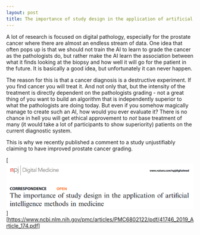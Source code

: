 ```yaml
---
layout: post
title: The importance of study design in the application of artificial intelligence methods in medicine
---
```


A lot of research is focused on digital pathology, especially for the prostate cancer where there are  almost an endless stream of data. One idea that often pops up is that we should not train the AI to learn to grade the cancer as the pathologists do, but rather make the AI learn the association between what it finds looking at the biopsy and how well it will go for the patient in the future. It is basically a good idea, but unfortunately it can never happen.
 
The reason for this is that a cancer diagnosis is a destructive experiment. If you find cancer you will treat it. And not only that, but the intensity of the treatment is directly dependent on the pathologists grading - not a great thing of you want to build an algorithm that is independently superior to what the pathologists are doing today. But even if you somehow magically manage to create such an AI, how would you ever evaluate it? There is no chance in hell you will get ethical approvement to _not_ base treatment of many (it would take a lot of participants to show superiority) patients on the current diagnostic system. 
 
This is why we recently published a comment to a study unjustifiably claiming to have improved prostate cancer grading.
 
[![The publication](/images/corr_njp.png)][https://www.ncbi.nlm.nih.gov/pmc/articles/PMC6802122/pdf/41746_2019_Article_174.pdf]
 
 
